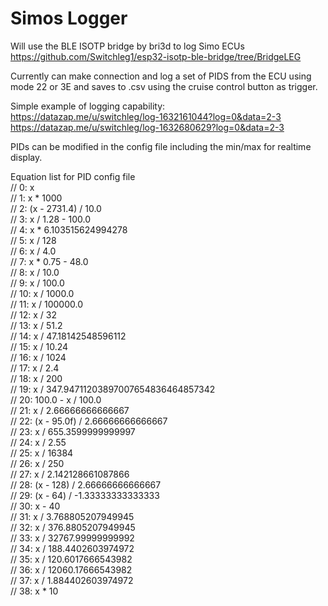 # Simos Logger

Will use the BLE ISOTP bridge by bri3d to log Simo ECUs https://github.com/Switchleg1/esp32-isotp-ble-bridge/tree/BridgeLEG

Currently can make connection and log a set of PIDS from the ECU using mode 22 or 3E and saves to .csv using the cruise control button as trigger.

Simple example of logging capability:<br />
https://datazap.me/u/switchleg/log-1632161044?log=0&data=2-3<br />
https://datazap.me/u/switchleg/log-1632680629?log=0&data=2-3<br />

PIDs can be modified in the config file including the min/max for realtime display.

Equation list for PID config file<br />
//  0: x <br />
//  1: x * 1000<br />
//  2: (x - 2731.4) / 10.0<br />
//  3: x / 1.28 - 100.0<br />
//  4: x * 6.103515624994278<br />
//  5: x / 128<br />
//  6: x / 4.0<br />
//  7: x * 0.75 - 48.0<br />
//  8: x / 10.0<br />
//  9: x / 100.0<br />
// 10: x / 1000.0<br />
// 11: x / 100000.0<br />
// 12: x / 32<br />
// 13: x / 51.2<br />
// 14: x / 47.18142548596112<br />
// 15: x / 10.24<br />
// 16: x / 1024<br />
// 17: x / 2.4<br />
// 18: x / 200<br />
// 19: x / 347.94711203897007654836464857342<br />
// 20: 100.0 - x / 100.0<br />
// 21: x / 2.66666666666667<br />
// 22: (x - 95.0f) / 2.66666666666667<br />
// 23: x / 655.3599999999997<br />
// 24: x / 2.55<br />
// 25: x / 16384<br />
// 26: x / 250<br />
// 27: x / 2.142128661087866<br />
// 28: (x - 128) / 2.66666666666667<br />
// 29: (x - 64) / -1.33333333333333<br />
// 30: x - 40<br />
// 31: x / 3.768805207949945<br />
// 32: x / 376.8805207949945<br />
// 33: x / 32767.99999999992<br />
// 34: x / 188.4402603974972<br />
// 35: x / 120.6017666543982<br />
// 36: x / 12060.17666543982<br />
// 37: x / 1.884402603974972<br />
// 38: x * 10<br />
